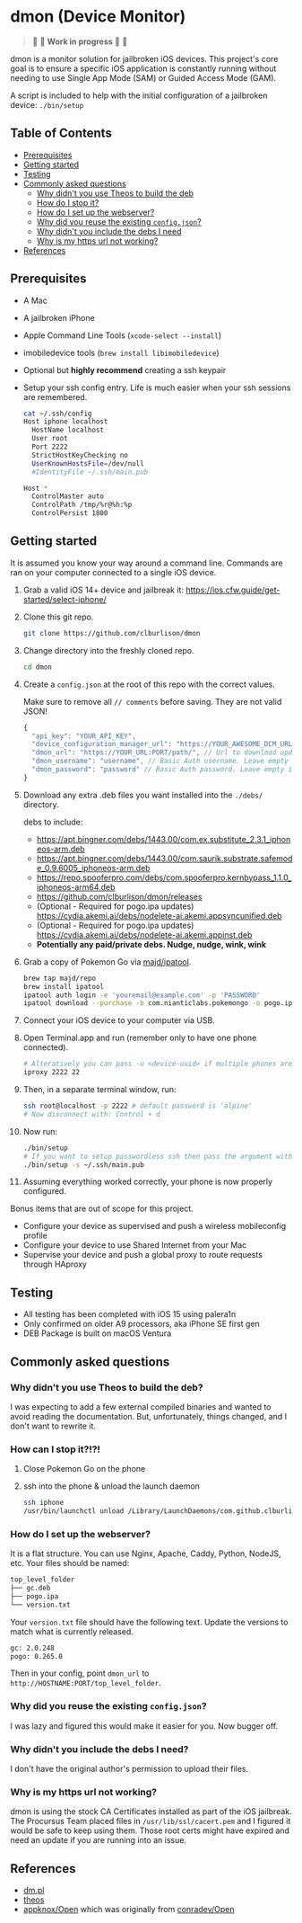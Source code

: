 # dmon (Device Monitor)

> :construction_worker: :hammer: **Work in progress** :construction: :vertical_traffic_light:

dmon is a monitor solution for jailbroken iOS devices. This project's core goal is to ensure a specific iOS application is constantly running without needing to use Single App Mode (SAM) or Guided Access Mode (GAM).

A script is included to help with the initial configuration of a jailbroken device: `./bin/setup`

## Table of Contents

- [Prerequisites](#prerequisites)
- [Getting started](#getting-started)
- [Testing](#testing)
- [Commonly asked questions](#commonly-asked-questions)
  - [Why didn't you use Theos to build the deb](#why-didnt-you-use-theos-to-build-the-deb)
  - [How do I stop it?](#how-can-i-stop-it)
  - [How do I set up the webserver?](#how-do-i-setup-the-webserver)
  - [Why did you reuse the existing `config.json`?](#why-did-you-reuse-the-existing-configjson)
  - [Why didn't you include the debs I need](#why-didnt-you-include-the-debs-i-need)
  - [Why is my https url not working?](#why-is-my-https-url-not-working)
- [References](#references)

## Prerequisites

- A Mac
- A jailbroken iPhone
- Apple Command Line Tools (`xcode-select --install`)
- imobiledevice tools (`brew install libimobiledevice`)
- Optional but **highly recommend** creating a ssh keypair
- Setup your ssh config entry. Life is much easier when your ssh sessions are remembered.

  ```sh
  cat ~/.ssh/config
  Host iphone localhost
    HostName localhost
    User root
    Port 2222
    StrictHostKeyChecking no
    UserKnownHostsFile=/dev/null
    #IdentityFile ~/.ssh/main.pub

  Host *
    ControlMaster auto
    ControlPath /tmp/%r@%h:%p
    ControlPersist 1800
  ```

## Getting started

It is assumed you know your way around a command line. Commands are ran on your computer connected to a single iOS device.

1. Grab a valid iOS 14+ device and jailbreak it: https://ios.cfw.guide/get-started/select-iphone/
1. Clone this git repo.

   ```sh
   git clone https://github.com/clburlison/dmon
   ```

1. Change directory into the freshly cloned repo.

   ```sh
   cd dmon
   ```

1. Create a `config.json` at the root of this repo with the correct values.

   Make sure to remove all `// comments` before saving. They are not valid JSON!

   ```js
   {
     "api_key": "YOUR_API_KEY",
     "device_configuration_manager_url": "https://YOUR_AWESOME_DCM_URL",
     "dmon_url": "https://YOUR_URL:PORT/path/", // Url to download update files from
     "dmon_username": "username", // Basic Auth username. Leave empty if not used
     "dmon_password": "password" // Basic Auth password. Leave empty if not used
   }
   ```

1. Download any extra .deb files you want installed into the `./debs/` directory.

   debs to include:

   - https://apt.bingner.com/debs/1443.00/com.ex.substitute_2.3.1_iphoneos-arm.deb
   - https://apt.bingner.com/debs/1443.00/com.saurik.substrate.safemode_0.9.6005_iphoneos-arm.deb
   - https://repo.spooferpro.com/debs/com.spooferpro.kernbypass_1.1.0_iphoneos-arm64.deb
   - https://github.com/clburlison/dmon/releases
   - (Optional - Required for pogo.ipa updates) https://cydia.akemi.ai/debs/nodelete-ai.akemi.appsyncunified.deb
   - (Optional - Required for pogo.ipa updates) https://cydia.akemi.ai/debs/nodelete-ai.akemi.appinst.deb
   - **Potentially any paid/private debs. Nudge, nudge, wink, wink**

1. Grab a copy of Pokemon Go via [majd/ipatool](https://github.com/majd/ipatool).

   ```sh
   brew tap majd/repo
   brew install ipatool
   ipatool auth login -e 'youremail@example.com' -p 'PASSWORD'
   ipatool download --purchase -b com.nianticlabs.pokemongo -o pogo.ipa
   ```

1. Connect your iOS device to your computer via USB.
1. Open Terminal.app and run (remember only to have one phone connected).

   ```sh
   # Alteratively you can pass -u <device-uuid> if multiple phones are connected
   iproxy 2222 22
   ```

1. Then, in a separate terminal window, run:

   ```sh
   ssh root@localhost -p 2222 # default password is 'alpine'
   # Now disconnect with: Control + d
   ```

1. Now run:

   ```sh
   ./bin/setup
   # If you want to setup passwordless ssh then pass the argument with the path to your public key
   ./bin/setup -s ~/.ssh/main.pub
   ```

1. Assuming everything worked correctly, your phone is now properly configured.

Bonus items that are out of scope for this project.

- Configure your device as supervised and push a wireless mobileconfig profile
- Configure your device to use Shared Internet from your Mac
- Supervise your device and push a global proxy to route requests through HAproxy

## Testing

- All testing has been completed with iOS 15 using palera1n
- Only confirmed on older A9 processors, aka iPhone SE first gen
- DEB Package is built on macOS Ventura

## Commonly asked questions

### Why didn't you use Theos to build the deb?

I was expecting to add a few external compiled binaries and wanted to avoid reading the documentation. But, unfortunately, things changed, and I don't want to rewrite it.

### How can I stop it?!?!

1. Close Pokemon Go on the phone
2. ssh into the phone & unload the launch daemon

   ```sh
   ssh iphone
   /usr/bin/launchctl unload /Library/LaunchDaemons/com.github.clburlison.dmon.plist
   ```

### How do I set up the webserver?

It is a flat structure. You can use Nginx, Apache, Caddy, Python, NodeJS, etc. Your files should be named:

```sh
top_level_folder
├── gc.deb
├── pogo.ipa
└── version.txt
```

Your `version.txt` file should have the following text. Update the versions to match what is currently released.

```sh
gc: 2.0.248
pogo: 0.265.0
```

Then in your config, point `dmon_url` to `http://HOSTNAME:PORT/top_level_folder`.

### Why did you reuse the existing `config.json`?

I was lazy and figured this would make it easier for you. Now bugger off.

### Why didn't you include the debs I need?

I don't have the original author's permission to upload their files.

### Why is my https url not working?

dmon is using the stock CA Certificates installed as part of the iOS jailbreak. The Procursus Team placed files in `/usr/lib/ssl/cacert.pem` and I figured it would be safe to keep using them. Those root certs might have expired and need an update if you are running into an issue.

## References

- [dm.pl](https://github.com/theos/dm.pl)
- [theos](https://theos.dev)
- [appknox/Open](https://github.com/appknox/Open) which was originally from [conradev/Open](https://github.com/conradev/Open)
